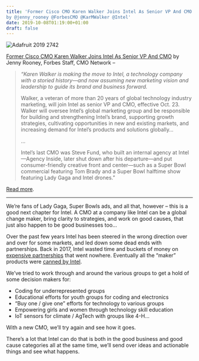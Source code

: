 ```yaml
---
title: 'Former Cisco CMO Karen Walker Joins Intel As Senior VP And CMO
by @jenny_rooney @ForbesCMO @KarMWalker @Intel'
date: 2019-10-08T01:19:00+01:00
draft: false
---
```


![Adafruit 2019 2742](https://cdn-blog.adafruit.com/uploads/2019/10/adafruit_2019_2742.jpg)

[Former Cisco CMO Karen Walker Joins Intel As Senior VP And CMO](https://www.forbes.com/sites/jenniferrooney/2019/09/30/former-cisco-cmo-karen-walker-joins-intel-as-senior-vp-and-cmo/#74da2b5a6199) by Jenny Rooney, Forbes Staff, CMO Network –

> _“Karen Walker is making the move to Intel, a technology company with a storied history—and now assuming new marketing vision and leadership to guide its brand and business forward._
> 
> Walker, a veteran of more than 20 years of global technology industry marketing, will join Intel as senior VP and CMO, effective Oct. 23. Walker will oversee Intel’s global marketing group and be responsible for building and strengthening Intel’s brand, supporting growth strategies, cultivating opportunities in new and existing markets, and increasing demand for Intel’s products and solutions globally…
> 
> …
> 
> Intel’s last CMO was Steve Fund, who built an internal agency at Intel—Agency Inside, later shut down after his departure—and put consumer-friendly creative front and center—such as a Super Bowl commercial featuring Tom Brady and a Super Bowl halftime show featuring Lady Gaga and Intel drones.”

[Read more](https://www.forbes.com/sites/jenniferrooney/2019/09/30/former-cisco-cmo-karen-walker-joins-intel-as-senior-vp-and-cmo/#74da2b5a6199).

* * *

We’re fans of Lady Gaga, Super Bowls ads, and all that, however – this is a good next chapter for Intel. A CMO at a company like Intel can be a global change maker, bring clarity to strategies, and work on good causes, that just also happen to be good businesses too…

Over the past few years Intel has been steered in the wrong direction over and over for some markets, and led down some dead ends with partnerships. Back in 2017, Intel wasted time and buckets of money on [expensive partnerships](https://blog.adafruit.com/2017/07/26/intel-the-maker-community-intel-make/) that went nowhere. Eventually all the “maker” products were [canned by Intel](https://blog.adafruit.com/2017/06/19/intel-discontinues-joule-galileo-and-edison-product-lines-hackaday-intel-makerbusiness/).

We’ve tried to work through and around the various groups to get a hold of some decision makers for:

*   Coding for underrepresented groups
*   Educational efforts for youth groups for coding and electronics
*   “Buy one / give one” efforts for technology to various groups
*   Empowering girls and women through technology skill education
*   IoT sensors for climate / AgTech with groups like 4-H…

With a new CMO, we’ll try again and see how it goes.

There’s a lot that Intel can do that is both in the good business and good cause categories all at the same time, we’ll send over ideas and actionable things and see what happens.